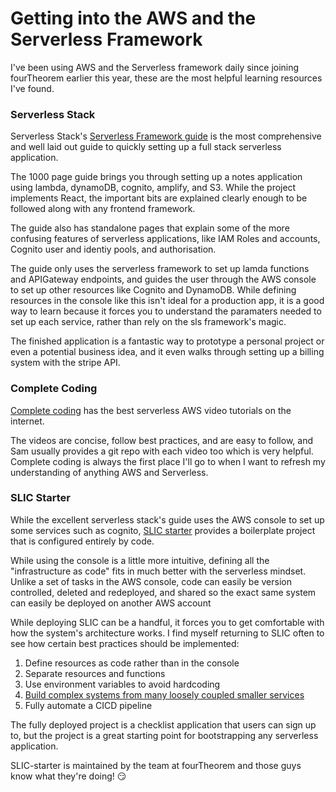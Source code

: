 
# Getting into the AWS and the Serverless Framework

I've been using AWS and the Serverless framework daily since joining fourTheorem earlier this year, these are the most helpful learning resources I've found. 

### Serverless Stack 
Serverless Stack's [Serverless Framework guide](https://serverless-stack.com/chapters/setup-the-serverless-framework.html) is the most comprehensive and well laid out guide to quickly setting up a full stack serverless application.

The 1000 page guide brings you through setting up a notes application using lambda, dynamoDB, cognito, amplify, and S3. While the project implements React, the important bits are explained clearly enough to be followed along with any frontend framework. 

The guide also has standalone pages that explain some of the more confusing features of serverless applications, like IAM Roles and accounts, Cognito user and identiy pools, and authorisation. 

The guide only uses the serverless framework to set up lamda functions and APIGateway endpoints, and guides the user through the AWS console to set up other resources like Cognito and DynamoDB. While defining resources in the console like this isn't ideal for a production app, it is a good way to learn because it forces you to understand the paramaters needed to set up each service, rather than rely on the sls framework's magic. 

The finished application is a fantastic way to prototype a personal project or even a potential business idea, and it even walks through setting up a billing system with the stripe API. 

### Complete Coding 
[Complete coding](https://www.youtube.com/channel/UC8uBP0Un18DJAnWjm1CPqBg) has the best serverless AWS video tutorials on the internet.

The videos are concise, follow best practices, and are easy to follow, and Sam usually provides a git repo with each video too which is very helpful. Complete coding is always the first place I'll go to when I want to refresh my understanding of anything AWS and Serverless. 

### SLIC Starter 
While the excellent serverless stack's guide uses the AWS console to set up some services such as cognito, [SLIC starter](https://github.com/fourtheorem/slic-starter) provides a boilerplate project that is configured entirely by code. 

While using the console is a little more intuitive, defining all the "infrastructure as code" fits in much better with the serverless mindset. Unlike a set of tasks in the AWS console, code can easily be version controlled, deleted and redeployed, and shared so the exact same system can easily be deployed on another AWS account

While deploying SLIC can be a handful, it forces you to get comfortable with how the system's architecture works. I find myself returning to SLIC often to see how certain best practices should be implemented:

1. Define resources as code rather than in the console
2. Separate resources and functions
3. Use environment variables to avoid hardcoding 
4. [Build complex systems from many loosely coupled smaller services](https://www.fourtheorem.com/blog/monorepo)
5. Fully automate a CICD pipeline

The fully deployed project is a checklist application that users can sign up to, but the project is a great starting point for bootstrapping any serverless application. 

SLIC-starter is maintained by the team at fourTheorem and those guys know what they're doing! :smirk: 




